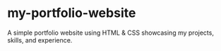 # my-portfolio-website
A simple portfolio website using HTML &amp; CSS showcasing my projects, skills, and experience.

